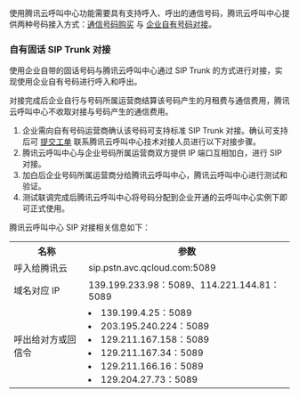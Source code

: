 使用腾讯云呼叫中心功能需要具有支持呼入、呼出的通信号码，腾讯云呼叫中心提供两种号码接入方式：[通信号码购买](https://cloud.tencent.com/document/product/679/64211) 与 [企业自有号码对接](#entrepreneurNumber)。
### 自有固话 SIP Trunk 对接[](id:entrepreneurNumber)
使用企业自带的固话号码与腾讯云呼叫中心通过 SIP Trunk 的方式进行对接，实现使用企业自有号码进行呼入和呼出。

对接完成后企业自行与号码所属运营商结算该号码产生的月租费与通信费用，腾讯云呼叫中心不收取对接与号码产生的通信费用。


1. 企业需向自有号码运营商确认该号码可支持标准 SIP Trunk 对接。确认可支持后可 [提交工单](https://console.cloud.tencent.com/workorder/category) 联系腾讯云呼叫中心技术对接人员进行以下对接步骤。
2. 腾讯云呼叫中心与企业号码所属运营商双方提供 IP 端口互相加白，进行 SIP 对接。
3. 加白后企业号码所属运营商分给腾讯云呼叫中心，腾讯云呼叫中心进行测试和验证。
4. 测试联调完成后腾讯云呼叫中心将号码分配到企业开通的云呼叫中心实例下即可正式使用。

<dx-alert infotype="explain" title="">
腾讯云呼叫中心 SIP 对接相关信息如下：
<table>
   <tr>
      <th width="0px" style="text-align:center">名称</td>
      <th width="0px" style="text-align:center">参数</td>
   </tr>
   <tr>
      <td>呼入给腾讯云</td>
      <td>sip.pstn.avc.qcloud.com:5089</td>
   </tr>
   <tr>
      <td>域名对应 IP</td>
      <td>139.199.233.98：5089、114.221.144.81：5089</td>
   </tr>
   <tr>
      <td>呼出给对方或回信令</td>
      <td><li>139.199.4.25：5089</li>
<li>203.195.240.224：5089</li>
<li>129.211.167.158：5089</li>
<li>129.211.167.34：5089</li>
<li>129.211.166.16：5089</li>
<li>129.204.27.73：5089</li></td>
   </tr>
</table>
</dx-alert>